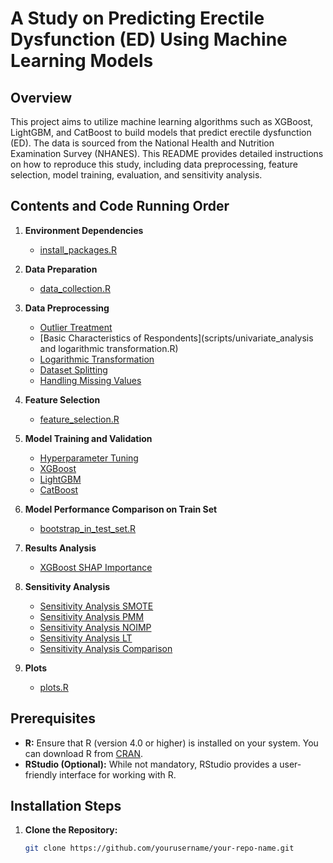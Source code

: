 # A Study on Predicting Erectile Dysfunction (ED) Using Machine Learning Models

## Overview

This project aims to utilize machine learning algorithms such as XGBoost, LightGBM, and CatBoost to build models that predict erectile dysfunction (ED). The data is sourced from the National Health and Nutrition Examination Survey (NHANES). This README provides detailed instructions on how to reproduce this study, including data preprocessing, feature selection, model training, evaluation, and sensitivity analysis.

## Contents and Code Running Order

1. **Environment Dependencies**  
   - [install_packages.R](scripts/install_packages.R)

2. **Data Preparation**  
   - [data_collection.R](scripts/data_collection.R)

3. **Data Preprocessing**
   - [Outlier Treatment](scripts/outlier_analysis.R)
   - [Basic Characteristics of Respondents](scripts/univariate_analysis and logarithmic transformation.R)
   - [Logarithmic Transformation](scripts/univariate_analysis_and_logarithmic_transformation.R)
   - [Dataset Splitting](scripts/data_split_randomforest_imputation.R)
   - [Handling Missing Values](scripts/data_split_randomforest_imputation.R)

4. **Feature Selection**
   - [feature_selection.R](scripts/feature_selection.R)

5. **Model Training and Validation**
   - [Hyperparameter Tuning](scripts/hyperparameter_tuning.R)
   - [XGBoost](scripts/xgboost_model_training.R)
   - [LightGBM](scripts/lightgbm_model_training.R)
   - [CatBoost](scripts/catboost_model_training.R)

6. **Model Performance Comparison on Train Set**
   - [bootstrap_in_test_set.R](scripts/bootstrap_in_test_set.R)

7. **Results Analysis**
   - [XGBoost SHAP Importance](scripts/XGBoost_SHAP_importance.R)

8. **Sensitivity Analysis**
   - [Sensitivity Analysis SMOTE](scripts/Sensitivity_Analysis_SMOTE.R)
   - [Sensitivity Analysis PMM](scripts/Sensitivity_Analysis_PMM.R)
   - [Sensitivity Analysis NOIMP](scripts/Sensitivity_Analysis_NOIMP.R)
   - [Sensitivity Analysis LT](scripts/Sensitivity_Analysis_LT.R)
   - [Sensitivity Analysis Comparison](scripts/Sensitivity_Analysis_Comparison.R)

8. **Plots**
   - [plots.R](scripts/plots.R)






## Prerequisites

- **R:** Ensure that R (version 4.0 or higher) is installed on your system. You can download R from [CRAN](https://cran.r-project.org/).
- **RStudio (Optional):** While not mandatory, RStudio provides a user-friendly interface for working with R.

## Installation Steps

1. **Clone the Repository:**

   ```bash
   git clone https://github.com/yourusername/your-repo-name.git
